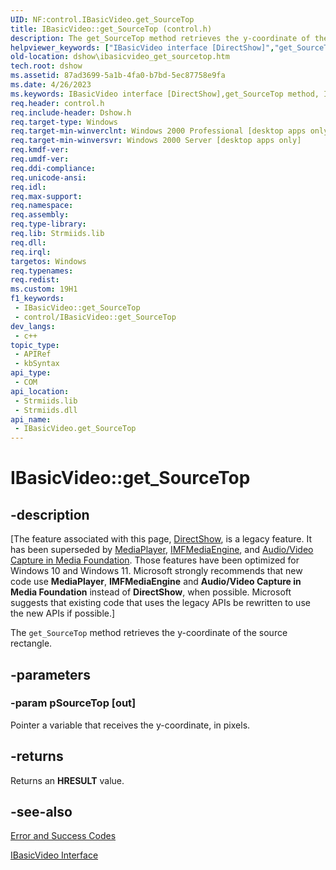 ```yaml
---
UID: NF:control.IBasicVideo.get_SourceTop
title: IBasicVideo::get_SourceTop (control.h)
description: The get_SourceTop method retrieves the y-coordinate of the source rectangle.
helpviewer_keywords: ["IBasicVideo interface [DirectShow]","get_SourceTop method","IBasicVideo.get_SourceTop","IBasicVideo::get_SourceTop","IBasicVideoget_SourceTop","control/IBasicVideo::get_SourceTop","dshow.ibasicvideo_get_sourcetop","get_SourceTop","get_SourceTop method [DirectShow]","get_SourceTop method [DirectShow]","IBasicVideo interface"]
old-location: dshow\ibasicvideo_get_sourcetop.htm
tech.root: dshow
ms.assetid: 87ad3699-5a1b-4fa0-b7bd-5ec87758e9fa
ms.date: 4/26/2023
ms.keywords: IBasicVideo interface [DirectShow],get_SourceTop method, IBasicVideo.get_SourceTop, IBasicVideo::get_SourceTop, IBasicVideoget_SourceTop, control/IBasicVideo::get_SourceTop, dshow.ibasicvideo_get_sourcetop, get_SourceTop, get_SourceTop method [DirectShow], get_SourceTop method [DirectShow],IBasicVideo interface
req.header: control.h
req.include-header: Dshow.h
req.target-type: Windows
req.target-min-winverclnt: Windows 2000 Professional [desktop apps only]
req.target-min-winversvr: Windows 2000 Server [desktop apps only]
req.kmdf-ver: 
req.umdf-ver: 
req.ddi-compliance: 
req.unicode-ansi: 
req.idl: 
req.max-support: 
req.namespace: 
req.assembly: 
req.type-library: 
req.lib: Strmiids.lib
req.dll: 
req.irql: 
targetos: Windows
req.typenames: 
req.redist: 
ms.custom: 19H1
f1_keywords:
 - IBasicVideo::get_SourceTop
 - control/IBasicVideo::get_SourceTop
dev_langs:
 - c++
topic_type:
 - APIRef
 - kbSyntax
api_type:
 - COM
api_location:
 - Strmiids.lib
 - Strmiids.dll
api_name:
 - IBasicVideo.get_SourceTop
---
```


# IBasicVideo::get_SourceTop


## -description

\[The feature associated with this page, [DirectShow](/windows/win32/directshow/directshow), is a legacy feature. It has been superseded by [MediaPlayer](/uwp/api/Windows.Media.Playback.MediaPlayer), [IMFMediaEngine](/windows/win32/api/mfmediaengine/nn-mfmediaengine-imfmediaengine), and [Audio/Video Capture in Media Foundation](windows/win32/medfound/audio-video-capture-in-media-foundation). Those features have been optimized for Windows 10 and Windows 11. Microsoft strongly recommends that new code use **MediaPlayer**, **IMFMediaEngine** and **Audio/Video Capture in Media Foundation** instead of **DirectShow**, when possible. Microsoft suggests that existing code that uses the legacy APIs be rewritten to use the new APIs if possible.\]

The <code>get_SourceTop</code> method retrieves the y-coordinate of the source rectangle.

## -parameters

### -param pSourceTop [out]

Pointer a variable that receives the y-coordinate, in pixels.

## -returns

Returns an <b>HRESULT</b> value.

## -see-also

<a href="/windows/desktop/DirectShow/error-and-success-codes">Error and Success Codes</a>



<a href="/windows/desktop/api/control/nn-control-ibasicvideo">IBasicVideo Interface</a>